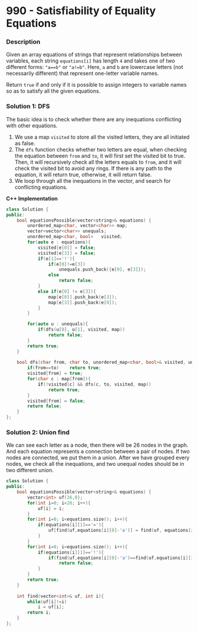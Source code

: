 # 990 - Satisfiability of Equality Equations

### Description 

Given an array equations of strings that represent relationships between variables, each string `equations[i]` has length `4` and takes one of two different forms: `"a==b"` or `"a!=b"`. Here, `a` and `b` are lowercase letters (not necessarily different) that represent one-letter variable names.

Return `true` if and only if it is possible to assign integers to variable names so as to satisfy all the given equations.

### Solution 1: DFS

The basic idea is to check whether there are any inequations conflicting with other equations. 

1. We use a map `visited` to store all the visited letters, they are all initiated as false.
2. The `dfs` function checks whether two letters are equal, when checking the equation between `from` and `to`, it will first set the visited bit to true. Then, it will recursively check all the letters equals to `from`, and it will check the visited bit to avoid any rings. If there is any path to the equation, it will return true, otherwise, it will return false.
3. We loop through all the inequations in the vector, and search for conflicting equations.

**C++ Implementation**

```C++
class Solution {
public:
    bool equationsPossible(vector<string>& equations) {
        unordered_map<char, vector<char>> map;
        vector<vector<char>> unequals;
        unordered_map<char, bool>   visited;
        for(auto e : equations){
            visited[e[0]] = false;
            visited[e[3]] = false;
            if(e[1]=='!'){
                if(e[0]!=e[3])
                    unequals.push_back({e[0], e[3]});
                else
                    return false;
            }
            else if(e[0] != e[3]){
                map[e[0]].push_back(e[3]);
               	map[e[3]].push_back(e[0]);
            }
        }

        for(auto u : unequals){
            if(dfs(u[0], u[1], visited, map)) 
                return false;
        }
        return true;
    }
    
    bool dfs(char from, char to, unordered_map<char, bool>& visited, unordered_map<char, vector<char>>& map){
        if(from==to)    return true;
        visited[from] = true;
        for(char c : map[from]){
            if(!visited[c] && dfs(c, to, visited, map))
                return true;
        }
        visited[from] = false;
        return false;
    }
};
```

### Solution 2: Union find

We can see each letter as a node, then there will be 26 nodes in the graph. And each equation represents a connection between a pair of nodes. If two nodes are connected, we put them in a union. After we have grouped every nodes, we check all the inequations, and two unequal nodes should be in two different union.

```c++
class Solution {
public:
    bool equationsPossible(vector<string>& equations) {
        vector<int> uf(26,0);
        for(int i=0; i<26; i++){
            uf[i] = i;
        }
        for(int i=0; i<equations.size(); i++){
            if(equations[i][1]=='='){
                uf[find(uf,equations[i][0]-'a')] = find(uf, equations[i][3]-'a');
            }
        }
        for(int i=0; i<equations.size(); i++){
            if(equations[i][1]=='!'){
                if(find(uf,equations[i][0]-'a')==find(uf,equations[i][3]-'a'))
                    return false;
            }
        }
        return true;
    }
    
    int find(vector<int>& uf, int i){
        while(uf[i]!=i)
            i = uf[i];
        return i;
    }
};
```
